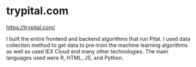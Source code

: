 # trypital.com

https://trypital.com/

I built the entire frontend and backend algorithms that run Pital. I used data collection method to get data to pre-train the machine learning algorithms as well as used IEX Cloud and many other technologies. The main languages used were R, HTML, JS, and Python.
